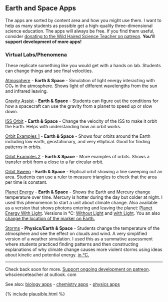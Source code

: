 ## Earth and Space Apps

The apps are sorted by content area and how you might use them. I want to help as many students as possible get a high-quality three-dimensional science education. The apps will always be free. If you find them useful, consider [donating to the Wild Haired Science Teacher on patreon](https://www.patreon.com/whscienceteacher). **You'll support development of more apps!**

### Virtual Labs/Phenomena
These replicate something like you would get with a hands on lab. Students can change things and see final velocities. 

[Atmosphere](/atmosphere/) - **Earth & Space** - Simulation of light energy interacting with CO₂ in the atmosphere. Shows light of different wavelengths from the sun and infrared leaving. 

[Gravity Assist](/gravityassist/) - **Earth & Space** - Students can figure out the conditions for how a spacecraft can use the gravity from a planet to speed up or slow down. 

[ISS Orbit](/issorbit/) - **Earth & Space** - Change the velocity of the ISS to make it orbit the Earth. Helps with understanding how an orbit works.

[Orbit Examples 1](/orbit1/) - **Earth & Space** - Shows four orbits around the Earth including low earth, geostationary, and very elliptical. Good for finding patterns in orbits.

[Orbit Examples 2](/orbit2/) - **Earth & Space** - More examples of orbits. Shows a transfer orbit from a close to a far circular orbit. 

[Orbit Sweep](/kepler2/) - **Earth & Space** - Eliptical orbit showing a line sweeping out an area. Students can use a ruler to measure triangles to check that the area per time is constant. 

[Planet Energy](/planetenergy/) - **Earth & Space** - Shows the Earth and Mercury change temperature over time. Mercury is hotter during the day but colder at night. I used this phenomenon to start a unit about climate change. Also available as a version that shows photons entering and leaving the planet: [Planet Energy With Light](/plantenergywithlight/). Versions in °C: [Without Light](/planetenergyc/) and [with Light](/planetenergywithlightc/). You an also [change the location of the marker on Earth.](planetenergy/planetenergylocation.md)

[Storms](/storms/) - **Physics/Earth & Space** - Students change the temperature of the atmosphere and see the effect on clouds and wind. A very simplified version of a weather simulation. I used this as a summative assessment where students practiced finding patterns and then constructing explanations of why climate change causes more violent storms using ideas about kinetic and potential energy. [in °C.](/stormsc/)

---

Check back soon for more. [Support ongoing development on patreon](https://www.patreon.com/whscienceteacher). whscienceteacher at outlook. com

See also: [biology apps](biology.md) - [chemistry apps](chemistry.md) - [physics apps](physics.md)


{% include plausible.html %}
